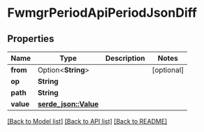 # FwmgrPeriodApiPeriodJsonDiff

## Properties

Name | Type | Description | Notes
------------ | ------------- | ------------- | -------------
**from** | Option<**String**> |  | [optional]
**op** | **String** |  |
**path** | **String** |  |
**value** | [**serde_json::Value**](.md) |  |

[[Back to Model list]](../README.md#documentation-for-models) [[Back to API list]](../README.md#documentation-for-api-endpoints) [[Back to README]](../README.md)
